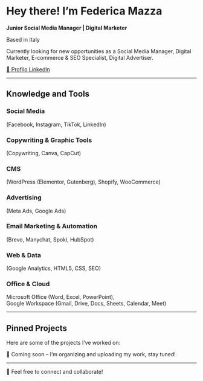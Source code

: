 # Hey there! I’m Federica Mazza

**Junior Social Media Manager | Digital Marketer**  

Based in Italy   

Currently looking for new opportunities as a Social Media Manager, Digital Marketer, E-commerce & SEO Specialist, Digital Advertiser.  

[🔗 Profilo LinkedIn](https://www.linkedin.com/in/federica-mazza-271b02229/) 

---

## Knowledge and Tools

### Social Media  
(Facebook, Instagram, TikTok, LinkedIn)

### Copywriting & Graphic Tools  
(Copywriting, Canva, CapCut)

### CMS  
(WordPress (Elementor, Gutenberg), Shopify, WooCommerce)

### Advertising  
(Meta Ads, Google Ads)

### Email Marketing & Automation  
(Brevo, Manychat, Spoki, HubSpot)

### Web & Data  
(Google Analytics, HTML5, CSS, SEO)

### Office & Cloud  
Microsoft Office (Word, Excel, PowerPoint),  
Google Workspace (Gmail, Drive, Docs, Sheets, Calendar, Meet)

---

## Pinned Projects

Here are some of the projects I’ve worked on:  

📌 Coming soon – I’m organizing and uploading my work, stay tuned!

---

💬 Feel free to connect and collaborate!





